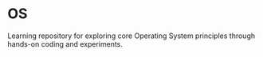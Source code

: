 # OS
Learning repository for exploring core Operating System principles through hands-on coding and experiments.
